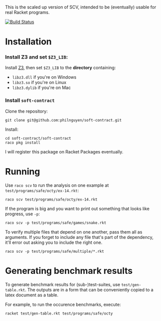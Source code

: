 This is the scaled up version of SCV,
intended to be (eventually) usable for real Racket programs.

[![Build Status](https://travis-ci.org/philnguyen/soft-contract.png?branch=master)](https://travis-ci.org/philnguyen/soft-contract)

Installation
=========================================

### Install Z3 and set `$Z3_LIB`:

Install [Z3](https://github.com/Z3Prover/z3), then set `$Z3_LIB` to the **directory**
containing:
  - `libz3.dll` if you're on Windows
  - `libz3.so` if you're on Linux
  - `libz3.dylib` if you're on Mac

### Install `soft-contract`

Clone the repository:

```
git clone git@github.com:philnguyen/soft-contract.git
```

Install:

```
cd soft-contract/soft-contract
raco pkg install
```

I will register this package on Racket Packages eventually.

Running
=========================================

Use `raco scv` to run the analysis on one example at `test/programs/safe/octy/ex-14.rkt`:
```
raco scv test/programs/safe/octy/ex-14.rkt
```

If the program is big and you want to print out something that looks like progress,
use `-p`:
```
raco scv -p test/programs/safe/games/snake.rkt
```

To verify multiple files that depend on one another,
pass them all as arguments.
If you forget to include any file that's part of the dependency,
it'll error out asking you to include the right one.
```
raco scv -p test/programs/safe/multiple/*.rkt
```


Generating benchmark results
=========================================

To generate benchmark results for (sub-)test-suites, use `test/gen-table.rkt`.
The outputs are in a form that can be conveniently copied to a latex document as a table.

For example, to run the occurence benchmarks, execute:

```
racket test/gen-table.rkt test/programs/safe/octy
```
